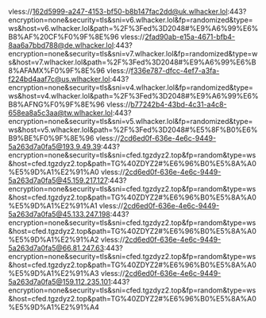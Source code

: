 vless://162d5999-a247-4153-bf50-b8b147fac2dd@uk.wlhacker.lol:443?encryption=none&security=tls&sni=v6.wlhacker.lol&fp=randomized&type=ws&host=v6.wlhacker.lol&path=%2F%3Fed%3D2048#%E9%A6%99%E6%B8%AF%20CF%F0%9F%8E%96
vless://2fad90ab-e15a-4671-bfb4-8aa6a7bbd788@de.wlhacker.lol:443?encryption=none&security=tls&sni=v7.wlhacker.lol&fp=randomized&type=ws&host=v7.wlhacker.lol&path=%2F%3Fed%3D2048#%E9%A6%99%E6%B8%AFAMX%F0%9F%8E%96
vless://f336e787-dfcc-4ef7-a3fa-f224bd4aaf7c@us.wlhacker.lol:443?encryption=none&security=tls&sni=v4.wlhacker.lol&fp=randomized&type=ws&host=v4.wlhacker.lol&path=%2F%3Fed%3D2048#%E9%A6%99%E6%B8%AFNG%F0%9F%8E%96
vless://b77242b4-43bd-4c31-a4c8-658ea8a5c3aa@tw.wlhacker.lol:443?encryption=none&security=tls&sni=v5.wlhacker.lol&fp=randomized&type=ws&host=v5.wlhacker.lol&path=%2F%3Fed%3D2048#%E5%8F%B0%E6%B9%BE%F0%9F%8E%96
vless://2cd6ed0f-636e-4e6c-9449-5a263d7a0fa5@193.9.49.39:443?encryption=none&security=tls&sni=cfed.tgzdyz2.top&fp=random&type=ws&host=cfed.tgzdyz2.top&path=TG%40ZDYZ2#%E6%96%B0%E5%8A%A0%E5%9D%A1%E2%91%A0
vless://2cd6ed0f-636e-4e6c-9449-5a263d7a0fa5@45.159.217.127:443?encryption=none&security=tls&sni=cfed.tgzdyz2.top&fp=random&type=ws&host=cfed.tgzdyz2.top&path=TG%40ZDYZ2#%E6%96%B0%E5%8A%A0%E5%9D%A1%E2%91%A1
vless://2cd6ed0f-636e-4e6c-9449-5a263d7a0fa5@45.133.247.198:443?encryption=none&security=tls&sni=cfed.tgzdyz2.top&fp=random&type=ws&host=cfed.tgzdyz2.top&path=TG%40ZDYZ2#%E6%96%B0%E5%8A%A0%E5%9D%A1%E2%91%A2
vless://2cd6ed0f-636e-4e6c-9449-5a263d7a0fa5@66.81.247.63:443?encryption=none&security=tls&sni=cfed.tgzdyz2.top&fp=random&type=ws&host=cfed.tgzdyz2.top&path=TG%40ZDYZ2#%E6%96%B0%E5%8A%A0%E5%9D%A1%E2%91%A3
vless://2cd6ed0f-636e-4e6c-9449-5a263d7a0fa5@159.112.235.101:443?encryption=none&security=tls&sni=cfed.tgzdyz2.top&fp=random&type=ws&host=cfed.tgzdyz2.top&path=TG%40ZDYZ2#%E6%96%B0%E5%8A%A0%E5%9D%A1%E2%91%A4
